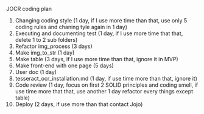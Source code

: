 JOCR coding plan
1. Changing coding style (1 day, if I use more time than that, use only 5 coding rules and chaning tyle again in 1 day)
2. Executing and documenting test (1 day, if I use more time that that, delete 1 to 2 sub folders)
3. Refactor img_process (3 days)
4. Make img_to_str (1 day)
5. Make table (3 days, if I use more time than that, ignore it in MVP)
6. Make front-end with one page (5 days)
7. User doc (1 day)
8. tesseract_ocr_installation.md (1 day, if use time more than that, ignore it)
9. Code review (1 day, focus on first 2 SOLID principles and coding smell, if use time more that that, use another 1 day refactor every things except table)
10. Deploy (2 days, if use more than that contact Jojo)

